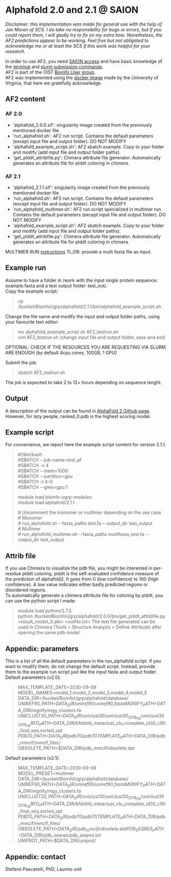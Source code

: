 # Alphafold 2.0 and 2.1 @ SAION

*Disclaimer: this implementation was made for general use with the help of Jan Moren of SCS. I do take no responsibility for bugs or errors, but if you could report them, I will gladly try to fix on my extra time. Nonetheless, the AF2 predictions appear to be working. Feel free but not obligated to acknowledge me or at least the SCS if this work was helpful for your research.*

In order to use AF2, you need [SAION access](https://oist.service-now.com/sp?id=sc_category&sys_id=9c71871fdbcdeb806885f00ebf961928) and have basic knowledge of the [terminal](https://groups.oist.jp/scs/basic-linux-commands) and [slurm submission commands](https://groups.oist.jp/scs/use-slurm).  
AF2 is part of the OIST [Bioinfo User group](https://github.com/oist/BioinfoUgrp).  
AF2 was implemented using the [docker image](https://hub.docker.com/r/uvarc/alphafold) made by the University of Virginia, that here we gratefully acknowledge.
## AF2 content
### AF 2.0
* 'alphafold_2.0.0.sif': singularity image created from the previously mentioned docker file
* 'run_alphafold.sh': AF2 run script. Contains the default parameters (except input file and output folder). DO NOT MODIFY
* 'alphafold_example_script.sh': AF2 sbatch example. Copy to your folder and modify (add input file and output folder paths).
* 'get_plddt_attribfile.py': Chimera attribute file generator. Automatically generates an attribute file for plddt coloring in chimera.
### AF 2.1
* 'alphafold_2.1.1.sif': singularity image created from the previously mentioned docker file
* 'run_alphafold.sh': AF2 run script. Contains the default parameters (except input file and output folder). DO NOT MODIFY
* 'run_alphafold_multimer.sh': AF2 run script specialized in multimer run. Contains the default parameters (except input file and output folder). DO NOT MODIFY
* 'alphafold_example_script.sh': AF2 sbatch example. Copy to your folder and modify (add input file and output folder paths).
* 'get_plddt_attribfile.py': Chimera attribute file generator. Automatically generates an attribute file for plddt coloring in chimera.

MULTIMER RUN [instructions](https://github.com/deepmind/alphafold#running-alphafold-multimer)
TL;DR: provide a multi fasta file as input.

## Example run
Assume to have a folder in /work with the input single protein sequence: example.fasta and a test output folder: test_out/.  
Copy the example script:
> cp /bucket/BioinfoUgrp/alphafold/2.1.1/bin/alphafold_example_script.sh .

Change the file name and modify the input and output folder paths, using your favourite text editor:  

> mv alphafold_example_script.sh AF2_testrun.sh  
> vim AF2_testrun.sh 
> (change input file and output folder, save and exit)  

OPTIONAL: CHECK IF THE RESOURCES YOU ARE REQUESTING VIA SLURM ARE ENOUGH (by default 4cpu cores, 100GB, 1 GPU)    
   
Submit the job: 

> sbatch AF2_testrun.sh 

The job is expected to take 2 to 12+ hours depending on sequence lenght.

## Output
A description of the output can be found in [AlphaFold 2 Github page](https://github.com/deepmind/alphafold/blob/main/README.md#alphafold-output).  
However, for lazy people, ranked_0.pdb is the highest scoring model.

## Example script
For convenience, we report here the example script content for version 2.1.1. 

> #!/bin/bash  
> #SBATCH --job-name=test_af  
> #SBATCH -c 4  
> #SBATCH --mem=100G  
> #SBATCH --partition=gpu  
> #SBATCH -t 4-0  
> #SBATCH --gres=gpu:1  
>   
> module load bioinfo-ugrp-modules  
> module load alphafold/2.1.1 
>   
> \# Uncomment the monomer or multimer depending on the use case  
> \# Monomer  
> \# run_alphafold.sh --fasta_paths test.fa --output_dir test_output  
> \# Multimer  
> \# run_alphafold_multimer.sh --fasta_paths multifasta_test.fa --output_dir test_output  


## Attrib file
If you use Chimera to visualize the pdb file, you might be interested in per-residue plddt coloring. plddt is the self-evaluated confidence measure of the prediction of alphafold2. It goes from 0 (low confidence) to 100 (high confidence). A low value indicates either badly predicted regions or disordered regions.   
To automatically generate a chimera attribute file for coloring by plddt, you can use the python script I made:
> module load python/3.7.3   
> python /bucket/BioinfoUgrp/alphafold/2.0.0/bin/get_plddt_attribfile.py <result_model_X.pkl> <outfile.txt>
The text file generated can be used in Chimera (Tools > Structure Analysis > Define Attribute) after opening the same pdb model.   

## Appendix: parameters
This is a list of all the default parameters in the run_alphafold script. If you want to modify them, do not change the default script. Instead, provide them to the example run script just like the input fasta and output folder.  
Default parameters (v2.0):
> MAX_TEMPLATE_DATE=2030-09-09   
> MODEL_NAMES=model_1,model_2,model_3,model_4,model_5   
> DATA_DIR=/bucket/BioinfoUgrp/alphafold/database/
> UNIREF90_PATH=$DATA_DIR/uniref90/uniref90.fasta   
> MGNIFY_PATH=$DATA_DIR/mgnify/mgy_clusters.fa   
> UNICLUST30_PATH=$DATA_DIR/uniclust30/uniclust30_2018_08/uniclust30_2018_08   
> BFD_PATH=$DATA_DIR/bfd/bfd_metaclust_clu_complete_id30_c90_final_seq.sorted_opt   
> PDB70_PATH=$DATA_DIR/pdb70/pdb70   
> TEMPLATE_PATH=$DATA_DIR/pdb_mmcif/mmcif_files/   
> OBSOLETE_PATH=$DATA_DIR/pdb_mmcif/obsolete.dat   

Default parameters (v2.1):
> MAX_TEMPLATE_DATE=2030-09-09  
> MODEL_PRESET=multimer  
> DATA_DIR=/bucket/BioinfoUgrp/alphafold/database/
> UNIREF90_PATH=$DATA_DIR/uniref90/uniref90.fasta  
> MGNIFY_PATH=$DATA_DIR/mgnify/mgy_clusters.fa  
> UNICLUST30_PATH=$DATA_DIR/uniclust30/uniclust30_2018_08/uniclust30_2018_08  
> BFD_PATH=$DATA_DIR/bfd/bfd_metaclust_clu_complete_id30_c90_final_seq.sorted_opt  
> PDB70_PATH=$DATA_DIR/pdb70/pdb70   
> TEMPLATE_PATH=$DATA_DIR/pdb_mmcif/mmcif_files/  
> OBSOLETE_PATH=$DATA_DIR/pdb_mmcif/obsolete.dat  
> PDB_SEQRES_PATH=$DATA_DIR/pdb_seqres/pdb_seqres.txt  
> UNIPROT_PATH=$DATA_DIR/uniprot/  


## Appendix: contact
Stefano Pascarelli, PhD, Laurino unit

